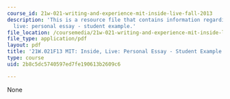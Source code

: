 ```yaml
---
course_id: 21w-021-writing-and-experience-mit-inside-live-fall-2013
description: 'This is a resource file that contains information regarding MIT: inside,
  live: personal essay - student example.'
file_location: /coursemedia/21w-021-writing-and-experience-mit-inside-live-fall-2013/2b8c5dc5740597ed7fe190613b2609c6_MIT21W_021F13_Spontaneous.pdf
file_type: application/pdf
layout: pdf
title: '21W.021F13 MIT: Inside, Live: Personal Essay - Student Example'
type: course
uid: 2b8c5dc5740597ed7fe190613b2609c6

---
```

None
